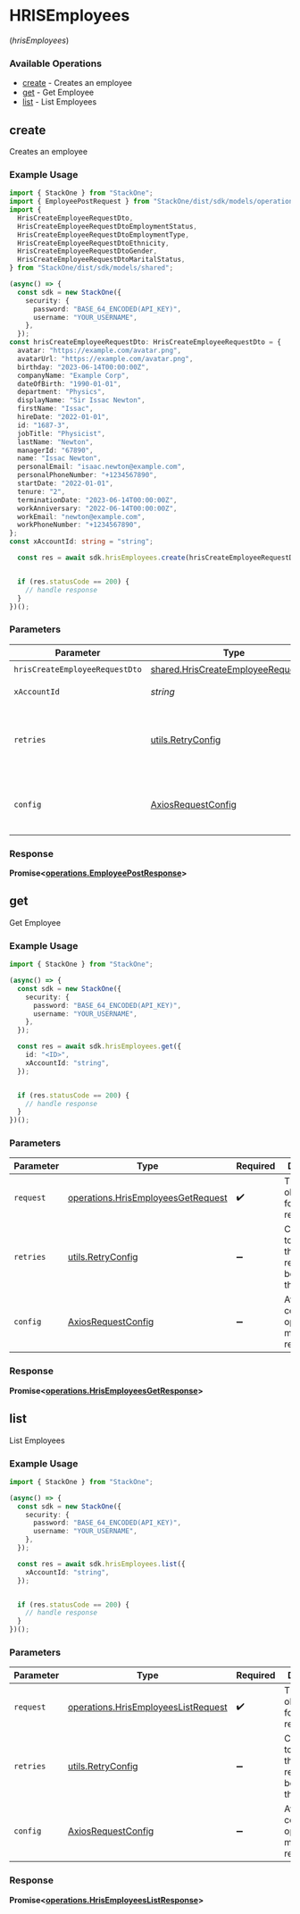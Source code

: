 # HRISEmployees
(*hrisEmployees*)

### Available Operations

* [create](#create) - Creates an employee
* [get](#get) - Get Employee
* [list](#list) - List Employees

## create

Creates an employee

### Example Usage

```typescript
import { StackOne } from "StackOne";
import { EmployeePostRequest } from "StackOne/dist/sdk/models/operations";
import {
  HrisCreateEmployeeRequestDto,
  HrisCreateEmployeeRequestDtoEmploymentStatus,
  HrisCreateEmployeeRequestDtoEmploymentType,
  HrisCreateEmployeeRequestDtoEthnicity,
  HrisCreateEmployeeRequestDtoGender,
  HrisCreateEmployeeRequestDtoMaritalStatus,
} from "StackOne/dist/sdk/models/shared";

(async() => {
  const sdk = new StackOne({
    security: {
      password: "BASE_64_ENCODED(API_KEY)",
      username: "YOUR_USERNAME",
    },
  });
const hrisCreateEmployeeRequestDto: HrisCreateEmployeeRequestDto = {
  avatar: "https://example.com/avatar.png",
  avatarUrl: "https://example.com/avatar.png",
  birthday: "2023-06-14T00:00:00Z",
  companyName: "Example Corp",
  dateOfBirth: "1990-01-01",
  department: "Physics",
  displayName: "Sir Issac Newton",
  firstName: "Issac",
  hireDate: "2022-01-01",
  id: "1687-3",
  jobTitle: "Physicist",
  lastName: "Newton",
  managerId: "67890",
  name: "Issac Newton",
  personalEmail: "isaac.newton@example.com",
  personalPhoneNumber: "+1234567890",
  startDate: "2022-01-01",
  tenure: "2",
  terminationDate: "2023-06-14T00:00:00Z",
  workAnniversary: "2022-06-14T00:00:00Z",
  workEmail: "newton@example.com",
  workPhoneNumber: "+1234567890",
};
const xAccountId: string = "string";

  const res = await sdk.hrisEmployees.create(hrisCreateEmployeeRequestDto, xAccountId);


  if (res.statusCode == 200) {
    // handle response
  }
})();
```

### Parameters

| Parameter                                                                                  | Type                                                                                       | Required                                                                                   | Description                                                                                |
| ------------------------------------------------------------------------------------------ | ------------------------------------------------------------------------------------------ | ------------------------------------------------------------------------------------------ | ------------------------------------------------------------------------------------------ |
| `hrisCreateEmployeeRequestDto`                                                             | [shared.HrisCreateEmployeeRequestDto](../../models/shared/hriscreateemployeerequestdto.md) | :heavy_check_mark:                                                                         | N/A                                                                                        |
| `xAccountId`                                                                               | *string*                                                                                   | :heavy_check_mark:                                                                         | The account identifier                                                                     |
| `retries`                                                                                  | [utils.RetryConfig](../../models/utils/retryconfig.md)                                     | :heavy_minus_sign:                                                                         | Configuration to override the default retry behavior of the client.                        |
| `config`                                                                                   | [AxiosRequestConfig](https://axios-http.com/docs/req_config)                               | :heavy_minus_sign:                                                                         | Available config options for making requests.                                              |


### Response

**Promise<[operations.EmployeePostResponse](../../models/operations/employeepostresponse.md)>**


## get

Get Employee

### Example Usage

```typescript
import { StackOne } from "StackOne";

(async() => {
  const sdk = new StackOne({
    security: {
      password: "BASE_64_ENCODED(API_KEY)",
      username: "YOUR_USERNAME",
    },
  });

  const res = await sdk.hrisEmployees.get({
    id: "<ID>",
    xAccountId: "string",
  });


  if (res.statusCode == 200) {
    // handle response
  }
})();
```

### Parameters

| Parameter                                                                                | Type                                                                                     | Required                                                                                 | Description                                                                              |
| ---------------------------------------------------------------------------------------- | ---------------------------------------------------------------------------------------- | ---------------------------------------------------------------------------------------- | ---------------------------------------------------------------------------------------- |
| `request`                                                                                | [operations.HrisEmployeesGetRequest](../../models/operations/hrisemployeesgetrequest.md) | :heavy_check_mark:                                                                       | The request object to use for the request.                                               |
| `retries`                                                                                | [utils.RetryConfig](../../models/utils/retryconfig.md)                                   | :heavy_minus_sign:                                                                       | Configuration to override the default retry behavior of the client.                      |
| `config`                                                                                 | [AxiosRequestConfig](https://axios-http.com/docs/req_config)                             | :heavy_minus_sign:                                                                       | Available config options for making requests.                                            |


### Response

**Promise<[operations.HrisEmployeesGetResponse](../../models/operations/hrisemployeesgetresponse.md)>**


## list

List Employees

### Example Usage

```typescript
import { StackOne } from "StackOne";

(async() => {
  const sdk = new StackOne({
    security: {
      password: "BASE_64_ENCODED(API_KEY)",
      username: "YOUR_USERNAME",
    },
  });

  const res = await sdk.hrisEmployees.list({
    xAccountId: "string",
  });


  if (res.statusCode == 200) {
    // handle response
  }
})();
```

### Parameters

| Parameter                                                                                  | Type                                                                                       | Required                                                                                   | Description                                                                                |
| ------------------------------------------------------------------------------------------ | ------------------------------------------------------------------------------------------ | ------------------------------------------------------------------------------------------ | ------------------------------------------------------------------------------------------ |
| `request`                                                                                  | [operations.HrisEmployeesListRequest](../../models/operations/hrisemployeeslistrequest.md) | :heavy_check_mark:                                                                         | The request object to use for the request.                                                 |
| `retries`                                                                                  | [utils.RetryConfig](../../models/utils/retryconfig.md)                                     | :heavy_minus_sign:                                                                         | Configuration to override the default retry behavior of the client.                        |
| `config`                                                                                   | [AxiosRequestConfig](https://axios-http.com/docs/req_config)                               | :heavy_minus_sign:                                                                         | Available config options for making requests.                                              |


### Response

**Promise<[operations.HrisEmployeesListResponse](../../models/operations/hrisemployeeslistresponse.md)>**

